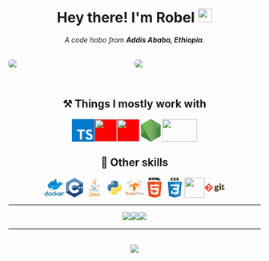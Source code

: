 <div align="center">
  <h1> Hey there! I'm Robel <img src="https://media.giphy.com/media/hvRJCLFzcasrR4ia7z/giphy.gif" width="28px" height="28px"> </h1>
  <i>A code hobo from <b>Addis Ababa, Ethiopia</b>.</i>
</div>
</br>

<div align="center">

<p style="display: flex; justify-content: center; align-items: flex-start;">
<img style="border-radius: 5px; flex: 1" width="400px" src="https://github-readme-stats.vercel.app/api/top-langs/?username=Shifta-Robel&layout=compact&theme=transparent&hide_border=false&langs_count=6" />
  <img style="border-radius: 5px; flex: 1" width="400px" src="https://github-readme-stats.vercel.app/api?username=Shifta-Robel&theme=transparent&hide_border=false&count_private=true&line_height=24&show_icons=true&hide_rank=true"/>
</p>

</div>

</br>
<h2 align="center">⚒️ Things I mostly work with</h2>

<div align="center">

<p style="display: flex; justify-content: center;">
  <img height="45rem" width="45rem" src="https://raw.githubusercontent.com/github/explore/80688e429a7d4ef2fca1e82350fe8e3517d3494d/topics/typescript/typescript.png" />
  <img height="45rem" width="45rem" style="background-color:red;" src="https://cdn.simpleicons.org/solidity/blue" />
  <img height="45rem" width="45rem" style="background-color:red;" src="https://cdn.simpleicons.org/web3dotjs/#1e81b0" />
  <img height="45rem" width="45rem" src="https://raw.githubusercontent.com/github/explore/80688e429a7d4ef2fca1e82350fe8e3517d3494d/topics/nodejs/nodejs.png" />
  <img height="45rem" width="70rem" src="https://hardhat.org/_next/static/media/hardhat-logo-dark.484eb916.svg" />
</p>

</div>

<h2 align="center" font-size=".8em">🧰 Other skills</h2>

<div align="center">

<p style="display: flex; justify-content: center;">
  <img height="40rem" width="40rem" src="https://raw.githubusercontent.com/github/explore/80688e429a7d4ef2fca1e82350fe8e3517d3494d/topics/docker/docker.png" />
  <img height="40rem" width="40rem" src="https://raw.githubusercontent.com/github/explore/180320cffc25f4ed1bbdfd33d4db3a66eeeeb358/topics/cpp/cpp.png" />
  <img height="40rem" width="40rem" src="https://raw.githubusercontent.com/github/explore/5b3600551e122a3277c2c5368af2ad5725ffa9a1/topics/java/java.png" />
  <img height="40rem" width="40rem" src="https://raw.githubusercontent.com/github/explore/80688e429a7d4ef2fca1e82350fe8e3517d3494d/topics/python/python.png" />
  <img height="40rem" width="40rem" src="https://raw.githubusercontent.com/github/explore/80688e429a7d4ef2fca1e82350fe8e3517d3494d/topics/tensorflow/tensorflow.png"/>
  <img height="40rem" width="40rem" src="https://raw.githubusercontent.com/github/explore/80688e429a7d4ef2fca1e82350fe8e3517d3494d/topics/html/html.png"/>
  <img height="40rem" width="40rem" src="https://raw.githubusercontent.com/github/explore/80688e429a7d4ef2fca1e82350fe8e3517d3494d/topics/css/css.png"/>
  <img height="40rem" width="40rem" src="https://avatars.githubusercontent.com/u/100243663?s=200&v=4"/>
  <img height="40rem" width="40rem" src="https://raw.githubusercontent.com/github/explore/80688e429a7d4ef2fca1e82350fe8e3517d3494d/topics/git/git.png"/>
</p>

</div>

<hr/>

<div align="center">
<p style="display: flex; justify-content: center;">
<a href="mailto: robelbire16@gmail.com"><img src="https://img.shields.io/badge/Gmail-robel...@gmail.com-blue?logo=Gmail&logoColor=blue&labelColor=black"></a>
<a href="https://github.com/Shifta-Robel"><img src="https://img.shields.io/github/followers/Shifta-Robel?label=Follow%20Me&style=social"></a>
<a href="https://www.linkedin.com/in/robel-tamirat/"><img src="https://img.shields.io/badge/LinkedIn-Robel%20Tamirat-blue?logo=Linkedin&logoColor=blue&labelColor=black"> </a>
</p>
</div>
  
<hr/>
<br/>

<div align="center">
  <img  width="400rem" src="https://media.giphy.com/media/ch1Z4rUWBZBnO/giphy.gif"></img>
</div>

